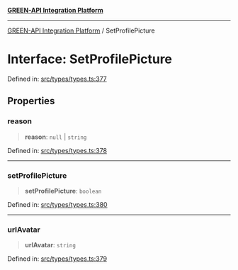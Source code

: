 [**GREEN-API Integration Platform**](../README.md)

***

[GREEN-API Integration Platform](../globals.md) / SetProfilePicture

# Interface: SetProfilePicture

Defined in: [src/types/types.ts:377](https://github.com/green-api/greenapi-integration/blob/65d246f492cf703d5fb1135013cb3aaba77514dc/src/types/types.ts#L377)

## Properties

### reason

> **reason**: `null` \| `string`

Defined in: [src/types/types.ts:378](https://github.com/green-api/greenapi-integration/blob/65d246f492cf703d5fb1135013cb3aaba77514dc/src/types/types.ts#L378)

***

### setProfilePicture

> **setProfilePicture**: `boolean`

Defined in: [src/types/types.ts:380](https://github.com/green-api/greenapi-integration/blob/65d246f492cf703d5fb1135013cb3aaba77514dc/src/types/types.ts#L380)

***

### urlAvatar

> **urlAvatar**: `string`

Defined in: [src/types/types.ts:379](https://github.com/green-api/greenapi-integration/blob/65d246f492cf703d5fb1135013cb3aaba77514dc/src/types/types.ts#L379)
